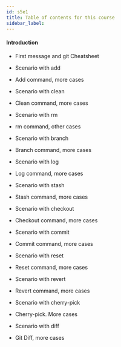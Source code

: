 ```yaml
---
id: s5e1
title: Table of contents for this course
sidebar_label:
---
```


<!-- https://carbon.now.sh/?bg=rgba(171%2C%20184%2C%20195%2C%201)&t=seti&wt=none&l=auto&ds=true&dsyoff=20px&dsblur=68px&wc=true&wa=true&pv=56px&ph=56px&ln=false&fm=Hack&fs=14px&lh=133%25&si=false&es=2x&wm=false
 -->


#### Introduction


- First message and git Cheatsheet

- Scenario with add
- Add command, more cases

- Scenario with clean
- Clean command, more cases

- Scenario with rm
- rm command, other cases

- Scenario with branch
- Branch command, more cases

- Scenario with log
- Log command, more cases

- Scenario with stash
- Stash command, more cases

- Scenario with checkout
- Checkout command, more cases

- Scenario with commit
- Commit command, more cases


- Scenario with reset
- Reset command, more cases


- Scenario with revert
- Revert command, more cases


- Scenario with cherry-pick
- Cherry-pick. More cases


- Scenario with diff
- Git Diff, more cases
